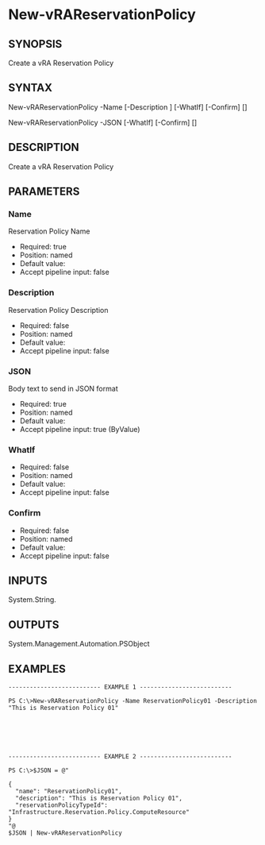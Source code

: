 # New-vRAReservationPolicy

## SYNOPSIS
    
Create a vRA Reservation Policy

## SYNTAX
 New-vRAReservationPolicy -Name <String> [-Description <String>] [-WhatIf] [-Confirm] [<CommonParameters>]  New-vRAReservationPolicy -JSON <String> [-WhatIf] [-Confirm] [<CommonParameters>]     

## DESCRIPTION

Create a vRA Reservation Policy

## PARAMETERS


### Name

Reservation Policy Name

* Required: true
* Position: named
* Default value: 
* Accept pipeline input: false

### Description

Reservation Policy Description

* Required: false
* Position: named
* Default value: 
* Accept pipeline input: false

### JSON

Body text to send in JSON format

* Required: true
* Position: named
* Default value: 
* Accept pipeline input: true (ByValue)

### WhatIf


* Required: false
* Position: named
* Default value: 
* Accept pipeline input: false

### Confirm


* Required: false
* Position: named
* Default value: 
* Accept pipeline input: false

## INPUTS

System.String.

## OUTPUTS

System.Management.Automation.PSObject

## EXAMPLES
```
-------------------------- EXAMPLE 1 --------------------------

PS C:\>New-vRAReservationPolicy -Name ReservationPolicy01 -Description "This is Reservation Policy 01"






-------------------------- EXAMPLE 2 --------------------------

PS C:\>$JSON = @"

{
  "name": "ReservationPolicy01",
  "description": "This is Reservation Policy 01",
  "reservationPolicyTypeId": "Infrastructure.Reservation.Policy.ComputeResource"
}
"@
$JSON | New-vRAReservationPolicy
```

